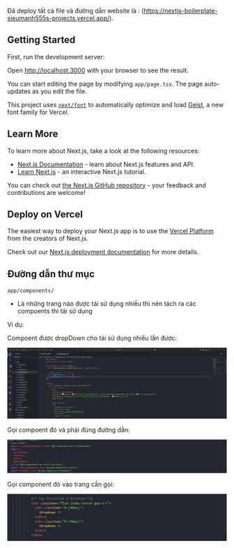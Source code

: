 Đã deploy tất cả file và đường dẫn website là : (https://nextjs-boilerplate-sieumanh555s-projects.vercel.app/).

## Getting Started

First, run the development server:


Open [http://localhost:3000](http://localhost:3000) with your browser to see the result.

You can start editing the page by modifying `app/page.tsx`. The page auto-updates as you edit the file.

This project uses [`next/font`](https://nextjs.org/docs/app/building-your-application/optimizing/fonts) to automatically optimize and load [Geist](https://vercel.com/font), a new font family for Vercel.

## Learn More

To learn more about Next.js, take a look at the following resources:

- [Next.js Documentation](https://nextjs.org/docs) - learn about Next.js features and API.
- [Learn Next.js](https://nextjs.org/learn) - an interactive Next.js tutorial.

You can check out [the Next.js GitHub repository](https://github.com/vercel/next.js) - your feedback and contributions are welcome!

## Deploy on Vercel

The easiest way to deploy your Next.js app is to use the [Vercel Platform](https://vercel.com/new?utm_medium=default-template&filter=next.js&utm_source=create-next-app&utm_campaign=create-next-app-readme) from the creators of Next.js.

Check out our [Next.js deployment documentation](https://nextjs.org/docs/app/building-your-application/deploying) for more details.

## Đường dẫn thư mục

```
app/components/
```
- Là những trang nào được tái sử dụng nhiều thì nên tách ra các compoents thì tái sử dụng 

Ví dụ:

Compoent được dropDown cho tái sử dụng nhiều lần được:

![alt text](image.png)

Gọi compoent đó và phải đúng đường dẫn:

![alt text](image-1.png)

Gọi component đó vào trang cần gọi:

![alt text](image-2.png)